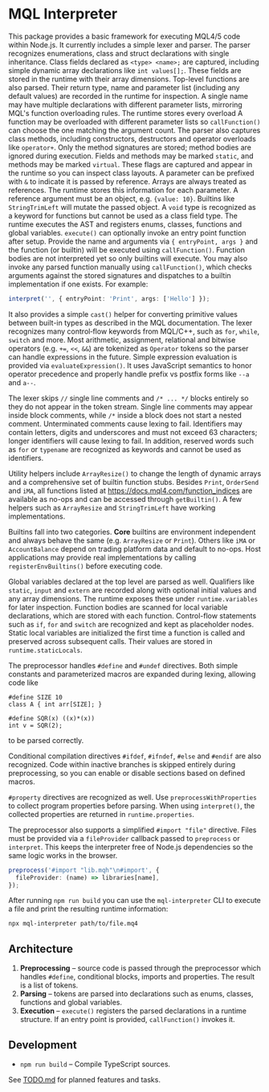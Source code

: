 # MQL Interpreter

This package provides a basic framework for executing MQL4/5 code within Node.js.
It currently includes a simple lexer and parser. The parser recognizes
enumerations, class and struct declarations with single inheritance. Class fields
declared as `<type> <name>;` are captured, including simple dynamic array
declarations like `int values[];`. These fields are stored in the runtime
with their array dimensions. Top-level functions are also parsed. Their return
type, name and parameter list (including any default values) are recorded in the
runtime for inspection.
A single name may have multiple declarations with different parameter lists,
mirroring MQL's function overloading rules. The runtime stores every overload
A function may be overloaded with different parameter lists so `callFunction()`
can choose the one matching the argument count. The parser also captures class
methods, including constructors, destructors and operator overloads like
`operator+`. Only the method signatures are stored; method bodies are ignored
during execution.
Fields and methods may be marked `static`, and methods may be marked
`virtual`. These flags are captured and appear in the runtime so you can inspect
class layouts.
A parameter can be prefixed with `&` to indicate it is passed by reference.
Arrays are always treated as references. The runtime stores this information for
each parameter.
A reference argument must be an object, e.g. `{value: 10}`. Builtins like
`StringTrimLeft` will mutate the passed object.
A `void` type is recognized as a keyword for functions but cannot be used
as a class field type.
The runtime executes the AST and registers enums, classes, functions and global
variables. `execute()` can optionally invoke an entry point function after
setup. Provide the name and arguments via `{ entryPoint, args }` and the
function (or builtin) will be executed using `callFunction()`. Function bodies
are not interpreted yet so only builtins will execute.
You may also invoke any parsed function manually using `callFunction()`, which
checks arguments against the stored signatures and dispatches to a builtin
implementation if one exists.
For example:

```ts
interpret('', { entryPoint: 'Print', args: ['Hello'] });
```
It also provides a simple `cast()` helper for converting primitive values
between built-in types as described in the MQL documentation. The lexer
recognizes many control‑flow keywords from MQL/C++, such as `for`, `while`,
`switch` and more. Most arithmetic, assignment, relational and bitwise
operators (e.g. `+=`, `<<`, `&&`) are tokenized as `Operator` tokens so the
parser can handle expressions in the future.
Simple expression evaluation is provided via `evaluateExpression()`. It uses
JavaScript semantics to honor operator precedence and properly handle prefix
vs postfix forms like `--a` and `a--`.

The lexer skips `//` single line comments and `/* ... */` blocks entirely so
they do not appear in the token stream. Single line comments may appear
inside block comments, while `/*` inside a block does not start a nested
comment. Unterminated comments cause lexing to fail. Identifiers may contain
letters, digits and underscores and must not exceed 63 characters; longer
identifiers will cause lexing to fail.  In addition, reserved words such as
`for` or `typename` are recognized as keywords and cannot be used as
identifiers.

Utility helpers include `ArrayResize()` to change the length of dynamic
arrays and a comprehensive set of builtin function stubs. Besides
`Print`, `OrderSend` and `iMA`, all functions listed at
<https://docs.mql4.com/function_indices> are available as no-ops and can
be accessed through `getBuiltin()`.  A few helpers such as `ArrayResize`
and `StringTrimLeft` have working implementations.

Builtins fall into two categories. **Core** builtins are environment
independent and always behave the same (e.g. `ArrayResize` or `Print`).
Others like `iMA` or `AccountBalance` depend on trading platform data and
default to no-ops.  Host applications may provide real implementations by
calling `registerEnvBuiltins()` before executing code.

Global variables declared at the top level are parsed as well. Qualifiers
like `static`, `input` and `extern` are recorded along with optional
initial values and any array dimensions. The runtime exposes these under
`runtime.variables` for later inspection.
Function bodies are scanned for local variable declarations, which are stored
with each function. Control-flow statements such as `if`, `for` and `switch`
are recognized and kept as placeholder nodes. Static local variables are
initialized the first time a function is called and preserved across
subsequent calls. Their values are stored in `runtime.staticLocals`.

The preprocessor handles `#define` and `#undef` directives. Both simple
constants and parameterized macros are expanded during lexing, allowing code like

```mql
#define SIZE 10
class A { int arr[SIZE]; }

#define SQR(x) ((x)*(x))
int v = SQR(2);
```

to be parsed correctly.

Conditional compilation directives `#ifdef`, `#ifndef`, `#else` and `#endif`
are also recognized. Code within inactive branches is skipped entirely during
preprocessing, so you can enable or disable sections based on defined macros.

`#property` directives are recognized as well. Use `preprocessWithProperties`
to collect program properties before parsing. When using `interpret()`, the
collected properties are returned in `runtime.properties`.

The preprocessor also supports a simplified `#import "file"` directive.  Files
must be provided via a `fileProvider` callback passed to `preprocess` or
`interpret`.  This keeps the interpreter free of Node.js dependencies so the
same logic works in the browser.

```ts
preprocess('#import "lib.mqh"\n#import', {
  fileProvider: (name) => libraries[name],
});
```

After running `npm run build` you can use the `mql-interpreter` CLI to execute a
file and print the resulting runtime information:

```bash
npx mql-interpreter path/to/file.mq4
```

## Architecture

1. **Preprocessing** – source code is passed through the preprocessor which
   handles `#define`, conditional blocks, imports and properties. The result is a
   list of tokens.
2. **Parsing** – tokens are parsed into declarations such as enums, classes,
   functions and global variables.
3. **Execution** – `execute()` registers the parsed declarations in a runtime
   structure. If an entry point is provided, `callFunction()` invokes it.

## Development

- `npm run build` – Compile TypeScript sources.

See [TODO.md](TODO.md) for planned features and tasks.

